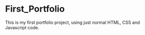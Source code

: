 # First_Portfolio
This is my first portfolio project, using just normal HTML, CSS and Javascript code.
